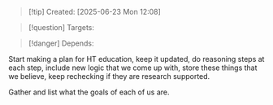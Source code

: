 
>[!tip] Created: [2025-06-23 Mon 12:08]

>[!question] Targets: 

>[!danger] Depends: 

Start making a plan for HT education, keep it updated, do reasoning steps at each step, include new logic that we come up with, store these things that we believe, keep rechecking if they are research supported.

Gather and list what the goals of each of us are.